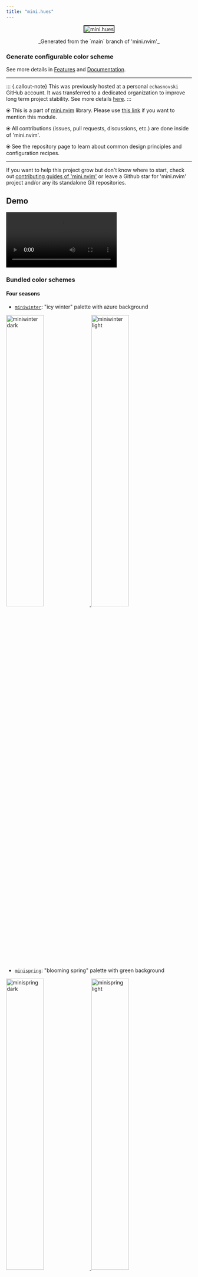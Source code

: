 ```yaml
---
title: "mini.hues"
---
```


<p align="center"> <img src="https://github.com/nvim-mini/assets/blob/main/logo-2/logo-hues_readme.png?raw=true" alt="mini.hues" style="max-width:100%;border:solid 2px"/> </p>
<p align="center">_Generated from the `main` branch of 'mini.nvim'_</p>


### Generate configurable color scheme

See more details in [Features](#features) and [Documentation](../doc/mini-hues.qmd).

---

::: {.callout-note}
This was previously hosted at a personal `echasnovski` GitHub account. It was transferred to a dedicated organization to improve long term project stability. See more details [here](https://github.com/nvim-mini/mini.nvim/discussions/1970).
:::

⦿ This is a part of [mini.nvim](https://github.com/nvim-mini/mini.nvim) library. Please use [this link](https://github.com/nvim-mini/mini.nvim/blob/main/readmes/mini-hues.md) if you want to mention this module.

⦿ All contributions (issues, pull requests, discussions, etc.) are done inside of 'mini.nvim'.

⦿ See the repository page to learn about common design principles and configuration recipes.

---

If you want to help this project grow but don't know where to start, check out [contributing guides of 'mini.nvim'](https://github.com/nvim-mini/mini.nvim/blob/main/CONTRIBUTING.md) or leave a Github star for 'mini.nvim' project and/or any its standalone Git repositories.

## Demo

![](https://github.com/nvim-mini/assets/blob/main/demo/demo-hues.mp4?raw=true)

### Bundled color schemes

#### Four seasons

- [`miniwinter`](../doc/mini-hues.qmd#miniwinter): "icy winter" palette with azure background

<a href="https://github.com/nvim-mini/assets/blob/main/demo/demo-miniwinter-dark.png?raw=true"> <img alt="miniwinter dark" src="https://github.com/nvim-mini/assets/blob/main/demo/demo-miniwinter-dark.png?raw=true" style="width: 45%"/> </a>
<a href="https://github.com/nvim-mini/assets/blob/main/demo/demo-miniwinter-light.png?raw=true"> <img alt="miniwinter light" src="https://github.com/nvim-mini/assets/blob/main/demo/demo-miniwinter-light.png?raw=true" style="width: 45%"/> </a>

- [`minispring`](../doc/mini-hues.qmd#minispring): "blooming spring" palette with green background

<a href="https://github.com/nvim-mini/assets/blob/main/demo/demo-minispring-dark.png?raw=true"> <img alt="minispring dark" src="https://github.com/nvim-mini/assets/blob/main/demo/demo-minispring-dark.png?raw=true" style="width: 45%"/> </a>
<a href="https://github.com/nvim-mini/assets/blob/main/demo/demo-minispring-light.png?raw=true"> <img alt="minispring light" src="https://github.com/nvim-mini/assets/blob/main/demo/demo-minispring-light.png?raw=true" style="width: 45%"/> </a>

- [`minisummer`](../doc/mini-hues.qmd#minisummer): "hot summer" palette with brown/yellow background

<a href="https://github.com/nvim-mini/assets/blob/main/demo/demo-minisummer-dark.png?raw=true"> <img alt="minisummer dark" src="https://github.com/nvim-mini/assets/blob/main/demo/demo-minisummer-dark.png?raw=true" style="width: 45%"/> </a>
<a href="https://github.com/nvim-mini/assets/blob/main/demo/demo-minisummer-light.png?raw=true"> <img alt="minisummer light" src="https://github.com/nvim-mini/assets/blob/main/demo/demo-minisummer-light.png?raw=true" style="width: 45%"/> </a>

- [`miniautumn`](../doc/mini-hues.qmd#miniautumn): "cooling autumn" palette with purple background

<a href="https://github.com/nvim-mini/assets/blob/main/demo/demo-miniautumn-dark.png?raw=true"> <img alt="miniautumn dark" src="https://github.com/nvim-mini/assets/blob/main/demo/demo-miniautumn-dark.png?raw=true" style="width: 45%"/> </a>
<a href="https://github.com/nvim-mini/assets/blob/main/demo/demo-miniautumn-light.png?raw=true"> <img alt="miniautumn light" src="https://github.com/nvim-mini/assets/blob/main/demo/demo-miniautumn-light.png?raw=true" style="width: 45%"/> </a>

#### [`randomhue`](../doc/mini-hues.qmd#randomhue)

[`randomhue`](../doc/mini-hues.qmd#randomhue) uses **randomly generated** background and foreground of same hue (color will change on every `:colorscheme randomhue` call):

<a href="https://github.com/nvim-mini/assets/blob/main/demo/demo-randomhue_dark-purple.png?raw=true"> <img alt="Dark purple" src="https://github.com/nvim-mini/assets/blob/main/demo/demo-randomhue_dark-purple.png?raw=true" style="width: 45%"/> </a>
<a href="https://github.com/nvim-mini/assets/blob/main/demo/demo-randomhue_light-purple.png?raw=true"> <img alt="Light purple" src="https://github.com/nvim-mini/assets/blob/main/demo/demo-randomhue_light-purple.png?raw=true" style="width: 45%"/> </a>

<a href="https://github.com/nvim-mini/assets/blob/main/demo/demo-randomhue_dark-azure.png?raw=true"> <img alt="Dark azure" src="https://github.com/nvim-mini/assets/blob/main/demo/demo-randomhue_dark-azure.png?raw=true" style="width: 45%"/> </a>
<a href="https://github.com/nvim-mini/assets/blob/main/demo/demo-randomhue_light-azure.png?raw=true"> <img alt="Light azure" src="https://github.com/nvim-mini/assets/blob/main/demo/demo-randomhue_light-azure.png?raw=true" style="width: 45%"/> </a>

<a href="https://github.com/nvim-mini/assets/blob/main/demo/demo-randomhue_dark-green.png?raw=true"> <img alt="Dark green" src="https://github.com/nvim-mini/assets/blob/main/demo/demo-randomhue_dark-green.png?raw=true" style="width: 45%"/> </a>
<a href="https://github.com/nvim-mini/assets/blob/main/demo/demo-randomhue_light-green.png?raw=true"> <img alt="Light green" src="https://github.com/nvim-mini/assets/blob/main/demo/demo-randomhue_light-green.png?raw=true" style="width: 45%"/> </a>

<a href="https://github.com/nvim-mini/assets/blob/main/demo/demo-randomhue_dark-orange.png?raw=true"> <img alt="Dark orange" src="https://github.com/nvim-mini/assets/blob/main/demo/demo-randomhue_dark-orange.png?raw=true" style="width: 45%"/> </a>
<a href="https://github.com/nvim-mini/assets/blob/main/demo/demo-randomhue_light-orange.png?raw=true"> <img alt="Light orange" src="https://github.com/nvim-mini/assets/blob/main/demo/demo-randomhue_light-orange.png?raw=true" style="width: 45%"/> </a>

## Example configurations

```lua
-- Choose background and foreground
require('mini.hues').setup({ background = '#351721', foreground = '#cdc4c6' }) -- red
require('mini.hues').setup({ background = '#361a0d', foreground = '#cdc5c1' }) -- orange
require('mini.hues').setup({ background = '#2c2101', foreground = '#c9c6c0' }) -- yellow
require('mini.hues').setup({ background = '#17280e', foreground = '#c4c8c2' }) -- green
require('mini.hues').setup({ background = '#002923', foreground = '#c0c9c7' }) -- cyan
require('mini.hues').setup({ background = '#002734', foreground = '#c0c8cc' }) -- azure
require('mini.hues').setup({ background = '#19213a', foreground = '#c4c6cd' }) -- blue
require('mini.hues').setup({ background = '#2b1a33', foreground = '#c9c5cb' }) -- purple

-- Different number of non-base hues
require('mini.hues').setup({ background = '#002734', foreground = '#c0c8cc', n_hues = 6 })
require('mini.hues').setup({ background = '#002734', foreground = '#c0c8cc', n_hues = 4 })
require('mini.hues').setup({ background = '#002734', foreground = '#c0c8cc', n_hues = 2 })
require('mini.hues').setup({ background = '#002734', foreground = '#c0c8cc', n_hues = 0 })

-- Different text saturation
require('mini.hues').setup({ background = '#002734', foreground = '#c0c8cc', saturation = 'low' })
require('mini.hues').setup({ background = '#002734', foreground = '#c0c8cc', saturation = 'lowmedium' })
require('mini.hues').setup({ background = '#002734', foreground = '#c0c8cc', saturation = 'medium' })
require('mini.hues').setup({ background = '#002734', foreground = '#c0c8cc', saturation = 'mediumhigh' })
require('mini.hues').setup({ background = '#002734', foreground = '#c0c8cc', saturation = 'high' })

-- Choose accent color
require('mini.hues').setup({ background = '#002734', foreground = '#c0c8cc', accent = 'yellow' })
require('mini.hues').setup({ background = '#002734', foreground = '#c0c8cc', accent = 'blue' })
```

## Features

- Required to set two base colors: background and foreground. Their shades and other non-base colors are computed to be as much perceptually different as reasonably possible.

- Configurable:
    - Number of hues used for non-base colors (from 0 to 8).
    - Saturation level ('low', 'lowmedium', 'medium', 'mediumhigh', 'high').
    - Accent color used for some selected UI elements.
    - Plugin integration (can be selectively enabled for faster startup).

- Random generator for base colors. Powers [`randomhue`](../doc/mini-hues.qmd#randomhue) color scheme.

- Lua function to compute palette used in color scheme.

- Bundled color schemes. See [bundled-color-schemes]().

Supported highlight groups:

- All built-in UI and syntax groups.

- Built-in Neovim LSP and diagnostic.

- Tree-sitter.

- LSP semantic tokens.

- Plugins (either with explicit definition or by verification that default highlighting works appropriately):
    - [nvim-mini/mini.nvim](https://github.com/nvim-mini/mini.nvim)
    - [akinsho/bufferline.nvim](https://github.com/akinsho/bufferline.nvim)
    - [anuvyklack/hydra.nvim](https://github.com/anuvyklack/hydra.nvim)
    - [DanilaMihailov/beacon.nvim](https://github.com/DanilaMihailov/beacon.nvim)
    - [folke/lazy.nvim](https://github.com/folke/lazy.nvim)
    - [folke/noice.nvim](https://github.com/folke/noice.nvim)
    - [folke/todo-comments.nvim](https://github.com/folke/todo-comments.nvim)
    - [folke/trouble.nvim](https://github.com/folke/trouble.nvim)
    - [folke/which-key.nvim](https://github.com/folke/which-key.nvim)
    - [ggandor/leap.nvim](https://github.com/ggandor/leap.nvim)
    - [glepnir/dashboard-nvim](https://github.com/glepnir/dashboard-nvim)
    - [glepnir/lspsaga.nvim](https://github.com/glepnir/lspsaga.nvim)
    - [HiPhish/rainbow-delimiters.nvim](https://github.com/HiPhish/rainbow-delimiters.nvim)
    - [hrsh7th/nvim-cmp](https://github.com/hrsh7th/nvim-cmp)
    - [ibhagwan/fzf-lua](https://github.com/ibhagwan/fzf-lua)
    - [justinmk/vim-sneak](https://github.com/justinmk/vim-sneak)
    - [kevinhwang91/nvim-bqf](https://github.com/kevinhwang91/nvim-bqf)
    - [kevinhwang91/nvim-ufo](https://github.com/kevinhwang91/nvim-ufo)
    - [lewis6991/gitsigns.nvim](https://github.com/lewis6991/gitsigns.nvim)
    - [lukas-reineke/indent-blankline.nvim](https://github.com/lukas-reineke/indent-blankline.nvim)
    - [MeanderingProgrammer/render-markdown.nvim](https://github.com/MeanderingProgrammer/render-markdown.nvim)
    - [neoclide/coc.nvim](https://github.com/neoclide/coc.nvim)
    - [NeogitOrg/neogit](https://github.com/NeogitOrg/neogit)
    - [nvim-lualine/lualine.nvim](https://github.com/nvim-lualine/lualine.nvim)
    - [nvim-neo-tree/neo-tree.nvim](https://github.com/nvim-neo-tree/neo-tree.nvim)
    - [nvim-telescope/telescope.nvim](https://github.com/nvim-telescope/telescope.nvim)
    - [nvim-tree/nvim-tree.lua](https://github.com/nvim-tree/nvim-tree.lua)
    - [OXY2DEV/helpview.nvim](https://github.com/OXY2DEV/helpview.nvim)
    - [OXY2DEV/markview.nvim](https://github.com/OXY2DEV/markview.nvim)
    - [phaazon/hop.nvim](https://github.com/phaazon/hop.nvim)
    - [rcarriga/nvim-dap-ui](https://github.com/rcarriga/nvim-dap-ui)
    - [rcarriga/nvim-notify](https://github.com/rcarriga/nvim-notify)
    - [rlane/pounce.nvim](https://github.com/rlane/pounce.nvim)
    - [romgrk/barbar.nvim](https://github.com/romgrk/barbar.nvim)
    - [stevearc/aerial.nvim](https://github.com/stevearc/aerial.nvim)
    - [williamboman/mason.nvim](https://github.com/williamboman/mason.nvim)

## Installation

This plugin can be installed as part of 'mini.nvim' library (**recommended**) or as a standalone Git repository.

There are two branches to install from:

- `main` (default, **recommended**) will have latest development version of plugin. All changes since last stable release should be perceived as being in beta testing phase (meaning they already passed alpha-testing and are moderately settled).
- `stable` will be updated only upon releases with code tested during public beta-testing phase in `main` branch.

Here are code snippets for some common installation methods (use only one):

<details>
<summary>With <a href="https://github.com/nvim-mini/mini.nvim/blob/main/readmes/mini-deps.md">mini.deps</a></summary>

- 'mini.nvim' library:

    | Branch | Code snippet                                  |
    |--------|-----------------------------------------------|
    | Main   | *Follow recommended ‘mini.deps’ installation* |
    | Stable | *Follow recommended ‘mini.deps’ installation* |

- Standalone plugin:

    | Branch | Code snippet                                                   |
    |--------|----------------------------------------------------------------|
    | Main   | `add(‘nvim-mini/mini.hues’)`                                   |
    | Stable | `add({ source = ‘nvim-mini/mini.hues’, checkout = ‘stable’ })` |

</details>

<details>
<summary>With <a href="https://github.com/folke/lazy.nvim">folke/lazy.nvim</a></summary>

- 'mini.nvim' library:

    | Branch | Code snippet                                  |
    |--------|-----------------------------------------------|
    | Main   | `{ 'nvim-mini/mini.nvim', version = false },` |
    | Stable | `{ 'nvim-mini/mini.nvim', version = '*' },`   |

- Standalone plugin:

    | Branch | Code snippet                                  |
    |--------|-----------------------------------------------|
    | Main   | `{ 'nvim-mini/mini.hues', version = false },` |
    | Stable | `{ 'nvim-mini/mini.hues', version = '*' },`   |

</details>

<details>
<summary>With <a href="https://github.com/junegunn/vim-plug">junegunn/vim-plug</a></summary>

- 'mini.nvim' library:

    | Branch | Code snippet                                         |
    |--------|------------------------------------------------------|
    | Main   | `Plug 'nvim-mini/mini.nvim'`                         |
    | Stable | `Plug 'nvim-mini/mini.nvim', { 'branch': 'stable' }` |

- Standalone plugin:

    | Branch | Code snippet                                         |
    |--------|------------------------------------------------------|
    | Main   | `Plug 'nvim-mini/mini.hues'`                         |
    | Stable | `Plug 'nvim-mini/mini.hues', { 'branch': 'stable' }` |

</details>

**Important**: don't forget to call `require('mini.hues').setup()` **with `background` and `foreground` fields** to enable its functionality.

**Note**: if you are on Windows, there might be problems with too long file paths (like `error: unable to create file <some file name>: Filename too long`). Try doing one of the following:

- Enable corresponding git global config value: `git config --system core.longpaths true`. Then try to reinstall.
- Install plugin in other place with shorter path.

## Default config

```lua
-- No need to copy this inside `setup()`. Will be used automatically.
{
  -- **Required** base colors as '#rrggbb' hex strings
  background = nil,
  foreground = nil,

  -- Number of hues used for non-base colors
  n_hues = 8,

  -- Saturation. One of 'low', 'lowmedium', 'medium', 'mediumhigh', 'high'.
  saturation = 'medium',

  -- Accent color. One of: 'bg', 'fg', 'red', 'orange', 'yellow', 'green',
  -- 'cyan', 'azure', 'blue', 'purple'
  accent = 'bg',

  -- Plugin integrations. Use `default = false` to disable all integrations.
  -- Also can be set per plugin (see |MiniHues.config|).
  plugins = { default = true },

  -- Whether to auto adjust highlight groups based on certain events
  autoadjust = true,
}
```

## Similar plugins

- [mini.base16](https://github.com/nvim-mini/mini.nvim/blob/main/readmes/mini-base16.md)
